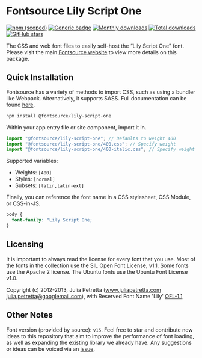 # Fontsource Lily Script One

[![npm (scoped)](https://img.shields.io/npm/v/@fontsource/lily-script-one?color=brightgreen)](https://www.npmjs.com/package/@fontsource/lily-script-one) [![Generic badge](https://img.shields.io/badge/fontsource-passing-brightgreen)](https://github.com/fontsource/fontsource) [![Monthly downloads](https://badgen.net/npm/dm/@fontsource/lily-script-one)](https://github.com/fontsource/fontsource) [![Total downloads](https://badgen.net/npm/dt/@fontsource/lily-script-one)](https://github.com/fontsource/fontsource) [![GitHub stars](https://img.shields.io/github/stars/fontsource/fontsource.svg?style=social&label=Star)](https://github.com/fontsource/fontsource/stargazers)

The CSS and web font files to easily self-host the “Lily Script One” font. Please visit the main [Fontsource website](https://fontsource.org/fonts/lily-script-one) to view more details on this package.

## Quick Installation

Fontsource has a variety of methods to import CSS, such as using a bundler like Webpack. Alternatively, it supports SASS. Full documentation can be found [here](https://fontsource.org/docs/introduction).

```javascript
npm install @fontsource/lily-script-one
```

Within your app entry file or site component, import it in.

```javascript
import "@fontsource/lily-script-one"; // Defaults to weight 400
import "@fontsource/lily-script-one/400.css"; // Specify weight
import "@fontsource/lily-script-one/400-italic.css"; // Specify weight and style

```

Supported variables:
- Weights: `[400]`
- Styles: `[normal]`
- Subsets: `[latin,latin-ext]`

Finally, you can reference the font name in a CSS stylesheet, CSS Module, or CSS-in-JS.

```css
body {
  font-family: "Lily Script One;
}
```

## Licensing
It is important to always read the license for every font that you use.
Most of the fonts in the collection use the SIL Open Font License, v1.1. Some fonts use the Apache 2 license. The Ubuntu fonts use the Ubuntu Font License v1.0.

Copyright (c) 2012-2013, Julia Petretta (www.juliapetretta.com julia.petretta@googlemail.com), with Reserved Font Name 'Lily'
[OFL-1.1](http://scripts.sil.org/OFL)

## Other Notes
Font version (provided by source): `v15`.
Feel free to star and contribute new ideas to this repository that aim to improve the performance of font loading, as well as expanding the existing library we already have. Any suggestions or ideas can be voiced via an [issue](https://github.com/fontsource/fontsource/issues).